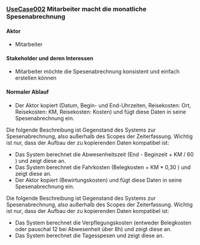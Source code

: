 
### [UseCase002](https://github.com/DomainDrivenArchitecture/ddaRequirement/blob/master/en/requirements/UseCase002.md) Mitarbeiter macht die monatliche Spesenabrechnung


#### Aktor
 * Mitarbeiter


#### Stakeholder und deren Interessen
 * Mitarbeiter möchte die Spesenabrechnung konsistent und einfach erstellen können


#### Normaler Ablauf
 * Der Aktor kopiert (Datum, Begin- und End-Uhrzeiten, Reisekosten: Ort, Reisekosten: KM, Reisekosten: Kosten) und fügt diese Daten in seine Spesenabrechnung ein. 

Die folgende Beschreibung ist Gegenstand des Systems zur Spesenabrechnung, also außerhalb des Scopes der Zeiterfassung. Wichtig ist nur, dass der Aufbau der zu kopierenden Daten kompatibel ist:
  * Das System berechnet die Abwesenheitszeit (End - Beginzeit + KM / 60 ) und zeigt diese an.
  * Das System berechnet die Fahrkosten (Belegkosten + KM * 0,30 ) und zeigt diese an.
 * Der Aktor kopiert (Bewirtungskosten) und fügt diese Daten in seine Spesenabrechnung ein.

Die folgende Beschreibung ist Gegenstand des Systems zur Spesenabrechnung, also außerhalb des Scopes der Zeiterfassung. Wichtig ist nur, dass der Aufbau 
der zu kopierenden Daten kompatibel ist:
  * Das System berechnet die Verpflegungskosten (entweder Belegkosten oder pauschal 12 bei Abwesenheit über 8h) und zeigt diese an.
  * Das System berechnet die Tagesspesen und zeigt diese an.

